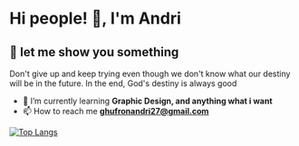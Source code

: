 <h1 align="left">Hi people! 👋, I'm Andri</h1>
<h2 align="left">👻 let me show you something</h2>
<p align="left">Don't give up and keep trying even though we don't know what our destiny will be in the future. In the end, God's destiny is always good</p>


- 🌱 I’m currently learning **Graphic Design, and anything what i want**
- 📫 How to reach me **ghufronandri27@gmail.com**

[![Top Langs](https://github-readme-stats.vercel.app/api/top-langs/?username=ndriuu&theme=dracula)](https://github.com/ndriuu/github-readme-stats)
